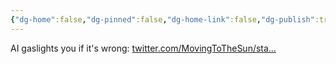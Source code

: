```yaml
---
{"dg-home":false,"dg-pinned":false,"dg-home-link":false,"dg-publish":true,"tags":["dgblip"],"disabled rules":["yaml-title","yaml-title-alias","file-name-heading"],"title":"philipp on mastodon @ 2023-02-15","created-date":"2023-02-15T08:00:19","id":109867697402147440,"updated-date":"2025-05-02T08:50:43","dg-path":"blips/109867697402147444.md","permalink":"/blips/109867697402147444/","dgPassFrontmatter":true}
---
```



AI gaslights you if it's wrong: [twitter.com/MovingToTheSun/sta…](https://twitter.com/MovingToTheSun/status/1625156575202537474)




